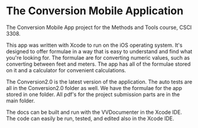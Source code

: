 # The Conversion Mobile Application
The Conversion Mobile App project for the Methods and Tools course, CSCI 3308.

This app was written with Xcode to run on the iOS operating system. It's designed to offer formulae in a way that is easy to 
understand and find what you're looking for. The formulae are for converting numeric values, such as converting between feet and meters.
The app has all of the formulae stored on it and a calculator for convenient calculations.

The Conversion2.0 is the latest version of the application. The auto tests are all in the Conversion2.0 folder as well.
We have the formulae for the app stored in one folder. All pdf's for the project submission parts are in the main folder.

The docs can be built and run with the VVDocumenter in the Xcode IDE.
The code can easily be run, tested, and edited also in the Xcode IDE.
